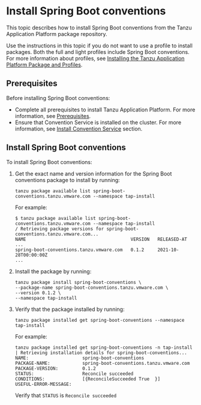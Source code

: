 # Install Spring Boot conventions

This topic describes how to install Spring Boot conventions from the Tanzu Application Platform
package repository.

Use the instructions in this topic if you do not want to use a profile to install packages.
Both the full and light profiles include Spring Boot conventions.
For more information about profiles, see
[Installing the Tanzu Application Platform Package and Profiles](../install.hbs.md).

## <a id='prereqs'></a>Prerequisites

Before installing Spring Boot conventions:

- Complete all prerequisites to install Tanzu Application Platform.
  For more information, see [Prerequisites](../prerequisites.hbs.md).
- Ensure that Convention Service is installed on the cluster. For more information, see
  [Install Convention Service](../convention-service/install-conv-service.hbs.md#prereqs) section.

## <a id='install-spring-boot-conv'></a> Install Spring Boot conventions

To install Spring Boot conventions:

1. Get the exact name and version information for the Spring Boot conventions package to install by
   running:

   ```console
   tanzu package available list spring-boot-conventions.tanzu.vmware.com --namespace tap-install
   ```

   For example:

   ```console
   $ tanzu package available list spring-boot-conventions.tanzu.vmware.com --namespace tap-install
   / Retrieving package versions for spring-boot-conventions.tanzu.vmware.com...
   NAME                                       VERSION   RELEASED-AT
   ...
   spring-boot-conventions.tanzu.vmware.com   0.1.2     2021-10-28T00:00:00Z
   ...
   ```

2. Install the package by running:

   ```console
   tanzu package install spring-boot-conventions \
   --package-name spring-boot-conventions.tanzu.vmware.com \
   --version 0.1.2 \
   --namespace tap-install
   ```

3. Verify that the package installed by running:

   ```console
   tanzu package installed get spring-boot-conventions --namespace tap-install
   ```

   For example:

   ```console
   tanzu package installed get spring-boot-conventions -n tap-install
   | Retrieving installation details for spring-boot-conventions...
   NAME:                    spring-boot-conventions
   PACKAGE-NAME:            spring-boot-conventions.tanzu.vmware.com
   PACKAGE-VERSION:         0.1.2
   STATUS:                  Reconcile succeeded
   CONDITIONS:              [{ReconcileSucceeded True  }]
   USEFUL-ERROR-MESSAGE:
   ```

   Verify that `STATUS` is `Reconcile succeeded`
